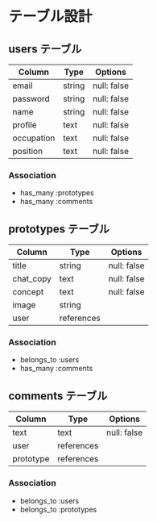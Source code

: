 # テーブル設計

## users テーブル

| Column     | Type   | Options     |
| ---------- | ------ | ----------- |
| email      | string | null: false |
| password   | string | null: false |
| name       | string | null: false |
| profile    | text   | null: false |
| occupation | text   | null: false |
| position   | text   | null: false |

### Association

- has_many :prototypes
- has_many :comments

## prototypes テーブル

| Column    | Type       | Options     |
| --------- | ---------- | ----------- |
| title     | string     | null: false |
| chat_copy | text       | null: false |
| concept   | text       | null: false |
| image     | string     |             |
| user      | references |             |

### Association

- belongs_to :users
- has_many :comments

## comments テーブル

| Column    | Type       | Options     |
| --------- | ---------- | ----------- |
| text      | text       | null: false |
| user      | references |             |
| prototype | references |             |

### Association 

- belongs_to :users
- belongs_to :prototypes
